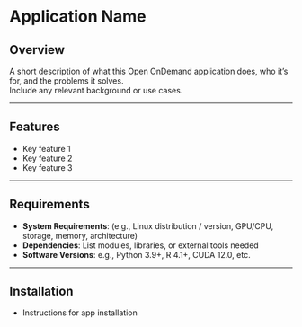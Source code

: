 # Application Name

## Overview
A short description of what this Open OnDemand application does, who it’s for, and the problems it solves.  
Include any relevant background or use cases.

---

## Features
- Key feature 1
- Key feature 2
- Key feature 3

---

## Requirements
- **System Requirements**: (e.g., Linux distribution / version, GPU/CPU, storage, memory, architecture)
- **Dependencies**: List modules, libraries, or external tools needed
- **Software Versions**: e.g., Python 3.9+, R 4.1+, CUDA 12.0, etc.

---

## Installation
- Instructions for app installation
